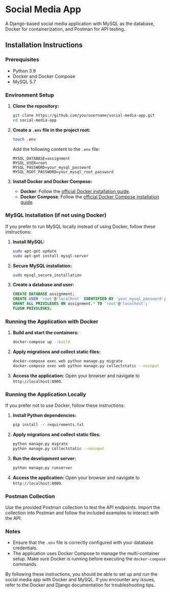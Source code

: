 # Social Media App

A Django-based social media application with MySQL as the database, Docker for containerization, and Postman for API testing.

## Installation Instructions

### Prerequisites

- Python 3.9
- Docker and Docker Compose
- MySQL 5.7

### Environment Setup

1. **Clone the repository:**
    ```sh
    git clone https://github.com/yourusername/social-media-app.git
    cd social-media-app
    ```

2. **Create a `.env` file in the project root:**
    ```sh
    touch .env
    ```

    Add the following content to the `.env` file:
    ```env
    MYSQL_DATABASE=assignment
    MYSQL_USER=root
    MYSQL_PASSWORD=your_mysql_password
    MYSQL_ROOT_PASSWORD=your_mysql_root_password
    ```

3. **Install Docker and Docker Compose:**
    - **Docker**: Follow the [official Docker installation guide](https://docs.docker.com/get-docker/).
    - **Docker Compose**: Follow the [official Docker Compose installation guide](https://docs.docker.com/compose/install/).

### MySQL Installation (if not using Docker)

If you prefer to run MySQL locally instead of using Docker, follow these instructions:

1. **Install MySQL:**
    ```sh
    sudo apt-get update
    sudo apt-get install mysql-server
    ```

2. **Secure MySQL installation:**
    ```sh
    sudo mysql_secure_installation
    ```

3. **Create a database and user:**
    ```sql
    CREATE DATABASE assignment;
    CREATE USER 'root'@'localhost' IDENTIFIED BY 'your_mysql_password';
    GRANT ALL PRIVILEGES ON assignment.* TO 'root'@'localhost';
    FLUSH PRIVILEGES;
    ```

### Running the Application with Docker

1. **Build and start the containers:**
    ```sh
    docker-compose up --build
    ```

2. **Apply migrations and collect static files:**
    ```sh
    docker-compose exec web python manage.py migrate
    docker-compose exec web python manage.py collectstatic --noinput
    ```

3. **Access the application:**
    Open your browser and navigate to `http://localhost:8000`.

### Running the Application Locally

If you prefer not to use Docker, follow these instructions:

1. **Install Python dependencies:**
    ```sh
    pip install -r requirements.txt
    ```

2. **Apply migrations and collect static files:**
    ```sh
    python manage.py migrate
    python manage.py collectstatic --noinput
    ```

3. **Run the development server:**
    ```sh
    python manage.py runserver
    ```

4. **Access the application:**
    Open your browser and navigate to `http://localhost:8000`.

### Postman Collection

Use the provided Postman collection to test the API endpoints. Import the collection into Postman and follow the included examples to interact with the API.

### Notes

- Ensure that the `.env` file is correctly configured with your database credentials.
- The application uses Docker Compose to manage the multi-container setup. Make sure Docker is running before executing the `docker-compose` commands.

By following these instructions, you should be able to set up and run the social media app with Docker and MySQL. If you encounter any issues, refer to the Docker and Django documentation for troubleshooting tips.
